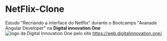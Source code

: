 # NetFlix-Clone
Estudo "Recriando a interface do Netflix" durante o Bootcamps "Avanade Angular Developer" na **Digital innovation One**![logo da Digital Innovation One](https://www.google.com/imgres?imgurl=https%3A%2F%2Fimage.pitchbook.com%2FhYYhE4SQiNm0dUEuKTFFTwR8Eaq1583509429594_200x200&imgrefurl=https%3A%2F%2Fpitchbook.com%2Fprofiles%2Fcompany%2F343220-23&tbnid=jsuA0bZff9XGkM&vet=12ahUKEwjuy5upqIPvAhXiC9QKHcEoDPIQMygNegQIARBY..i&docid=6xbhesYA7dggtM&w=200&h=200&q=logo%20online%20digital%20innovation%20one&hl=pt-BR&ved=2ahUKEwjuy5upqIPvAhXiC9QKHcEoDPIQMygNegQIARBY) pelo site <https://web.digitalinnovation.one/>
